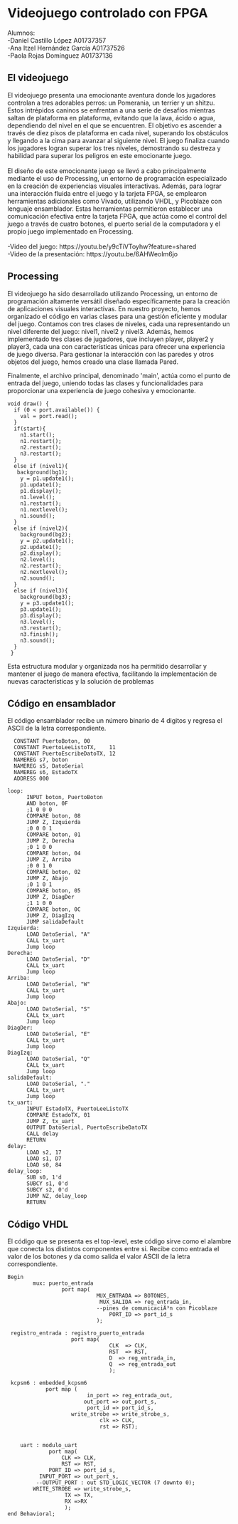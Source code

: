 <h1>Videojuego controlado con FPGA</h1>
Alumnos: </br>
-Daniel Castillo López A01737357 </br>
-Ana Itzel Hernández García A01737526 </br>
-Paola Rojas Domínguez A01737136 </br>
<h2>El videojuego</h2>
El videojuego presenta una emocionante aventura donde los jugadores controlan a tres adorables perros: un Pomerania, un terrier y un shitzu. Estos intrépidos caninos se enfrentan a una serie de desafíos mientras saltan de plataforma en plataforma, evitando que la lava, ácido o agua, dependiendo del nivel en el que se encuentren. El objetivo es ascender a través de diez pisos de plataforma en cada nivel, superando los obstáculos y llegando a la cima para avanzar al siguiente nivel. El juego finaliza cuando los jugadores logran superar los tres niveles, demostrando su destreza y habilidad para superar los peligros en este emocionante juego.
</br>
</br>
El diseño de este emocionante juego se llevó a cabo principalmente mediante el uso de Processing, un entorno de programación especializado en la creación de experiencias visuales interactivas. Además, para lograr una interacción fluida entre el juego y la tarjeta FPGA, se emplearon herramientas adicionales como Vivado, utilizando VHDL, y Picoblaze con lenguaje ensamblador. Estas herramientas permitieron establecer una comunicación efectiva entre la tarjeta FPGA, que actúa como el control del juego a través de cuatro botones, el puerto serial de la computadora y el propio juego implementado en Processing. </br>
</br>
-Video del juego: https://youtu.be/y9cTiVToyhw?feature=shared </br>
-Video de la presentación: https://youtu.be/6AHWeoIm6jo
<h2>Processing</h2>
El videojuego ha sido desarrollado utilizando Processing, un entorno de programación altamente versátil diseñado específicamente para la creación de aplicaciones visuales interactivas. En nuestro proyecto, hemos organizado el código en varias clases para una gestión eficiente y modular del juego. Contamos con tres clases de niveles, cada una representando un nivel diferente del juego: nivel1, nivel2 y nivel3. Además, hemos implementado tres clases de jugadores, que incluyen player, player2 y player3, cada una con características únicas para ofrecer una experiencia de juego diversa. Para gestionar la interacción con las paredes y otros objetos del juego, hemos creado una clase llamada Pared. 

Finalmente, el archivo principal, denominado 'main', actúa como el punto de entrada del juego, uniendo todas las clases y funcionalidades para proporcionar una experiencia de juego cohesiva y emocionante. 
``` processing
void draw() {
  if (0 < port.available()) {
    val = port.read();
  }
  if(start){
    n1.start();
    n1.restart();
    n2.restart();
    n3.restart();
  }
  else if (nivel1){
   background(bg1);
    y = p1.update1();
    p1.update1();
    p1.display();
    n1.level();
    n1.restart();
    n1.nextlevel();
    n1.sound();
  }
  else if (nivel2){
    background(bg2);
    y = p2.update1();
    p2.update1();
    p2.display();
    n2.level();
    n2.restart();
    n2.nextlevel();
    n2.sound();
  }
  else if (nivel3){
    background(bg3);
    y = p3.update1();
    p3.update1();
    p3.display();
    n3.level();
    n3.restart();
    n3.finish();
    n3.sound();
  }
 }
````
Esta estructura modular y organizada nos ha permitido desarrollar y mantener el juego de manera efectiva, facilitando la implementación de nuevas características y la solución de problemas
<h2>Código en ensamblador</h2>
El código ensamblador recibe un número binario de 4 digitos y regresa el ASCII de la letra correspondiente.

      CONSTANT PuertoBoton, 00
      CONSTANT PuertoLeeListoTX,    11
      CONSTANT PuertoEscribeDatoTX, 12
      NAMEREG s7, boton
      NAMEREG s5, DatoSerial
      NAMEREG s6, EstadoTX
      ADDRESS 000
````
loop:
      INPUT boton, PuertoBoton
      AND boton, 0F
      ;1 0 0 0
      COMPARE boton, 08
      JUMP Z, Izquierda
      ;0 0 0 1
      COMPARE boton, 01
      JUMP Z, Derecha
      ;0 1 0 0
      COMPARE boton, 04
      JUMP Z, Arriba
      ;0 0 1 0
      COMPARE boton, 02
      JUMP Z, Abajo
      ;0 1 0 1
      COMPARE boton, 05
      JUMP Z, DiagDer
      ;1 1 0 0
      COMPARE boton, 0C
      JUMP Z, DiagIzq
      JUMP salidaDefault
Izquierda:
      LOAD DatoSerial, "A"
      CALL tx_uart
      Jump loop
Derecha:
      LOAD DatoSerial, "D"
      CALL tx_uart
      Jump loop
Arriba:
      LOAD DatoSerial, "W"
      CALL tx_uart
      Jump loop
Abajo:
      LOAD DatoSerial, "S"
      CALL tx_uart
      Jump loop
DiagDer:
      LOAD DatoSerial, "E"
      CALL tx_uart
      Jump loop
DiagIzq:
      LOAD DatoSerial, "Q"
      CALL tx_uart
      Jump loop
salidaDefault:
      LOAD DatoSerial, "."
      CALL tx_uart
      Jump loop
tx_uart:
      INPUT EstadoTX, PuertoLeeListoTX
      COMPARE EstadoTX, 01
      JUMP Z, tx_uart
      OUTPUT DatoSerial, PuertoEscribeDatoTX
      CALL delay
      RETURN
delay: 
      LOAD s2, 17
      LOAD s1, D7
      LOAD s0, 84
delay_loop: 
      SUB s0, 1'd
      SUBCY s1, 0'd
      SUBCY s2, 0'd
      JUMP NZ, delay_loop
      RETURN
````
<h2>Código VHDL</h2>
El código que se presenta es el top-level, este código sirve como el alambre que conecta los distintos componentes entre si. Recibe como entrada el valor de los botones y da como salida el valor ASCII de la letra correspondiente.
   
    Begin
            mux: puerto_entrada
                     port map(
                                MUX_ENTRADA => BOTONES,
                                 MUX_SALIDA => reg_entrada_in, 
                                --pines de comunicaciÃ³n con Picoblaze  
                                    PORT_ID => port_id_s
                                );  
     
     registro_entrada : registro_puerto_entrada
                        port map(
                                    CLK  => CLK,
                                    RST  => RST,
                                    D  => reg_entrada_in,
                                    Q  => reg_entrada_out
                                    );
     
     kcpsm6 : embedded_kcpsm6
                port map (                   
                             in_port => reg_entrada_out,
                            out_port => out_port_s,
                             port_id => port_id_s,
                        write_strobe => write_strobe_s,
                                 clk => CLK,
                                 rst => RST);
                                 

        uart : modulo_uart
                 port map( 
                     CLK => CLK,
                     RST => RST,
                 PORT_ID => port_id_s,
              INPUT_PORT => out_port_s,
             --OUTPUT_PORT : out STD_LOGIC_VECTOR (7 downto 0);
            WRITE_STROBE => write_strobe_s,
                      TX => TX,
                      RX =>RX
                      );
    end Behavioral;
